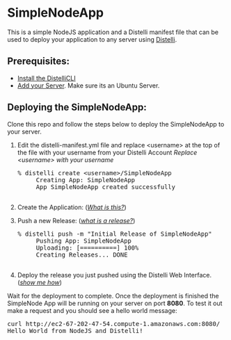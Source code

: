 SimpleNodeApp
=============

This is a simple NodeJS application and a Distelli manifest file that can be used to deploy your application to any server using  <a href="http://www.distelli.com" target="_blank">Distelli</a>.

Prerequisites:
---------------

* <a href="https://www.distelli.com/docs/setup" target="_blank">Install the DistelliCLI</a>
* <a href="https://www.distelli.com/docs/agent-setup" target="_blank">Add your Server</a>. Make sure its an Ubuntu Server.

Deploying the SimpleNodeApp:
---------------------------

Clone this repo and follow the steps below to deploy the SimpleNodeApp to your server. 

1. Edit the distelli-manifest.yml file and replace &lt;username&gt; at the top of the file with your username from your Distelli Account
    <i>Replace &lt;username&gt; with your username</i>
    <pre>% distelli create &lt;username&gt;/SimpleNodeApp
        Creating App: SimpleNodeApp
        App SimpleNodeApp created successfully
    </pre>
2. Create the Application: (<a href="http://www.distelli.com/docs/creating-an-application.html" target="_blank"><i>What is this?</i></a>)

3. Push a new Release: (<a href="http://www.distelli.com/docs/pushing-an-artifact.html" target="_blank"><i>what is a release?</i></a>)

    <pre>% distelli push -m "Initial Release of SimpleNodeApp"
        Pushing App: SimpleNodeApp
        Uploading: [==========] 100%
        Creating Releases... DONE
    </pre>

4. Deploy the release you just pushed using the Distelli Web Interface. (<a href="https://www.distelli.com/docs/deployment-guides" target="_blank"><i>show me how</i></a>)

Wait for the deployment to complete. Once the deployment is finished the SimpleNode App will be running on your server on port <b>8080</b>. To test it out make a request and you should see a hello world message:

<pre>
curl http://ec2-67-202-47-54.compute-1.amazonaws.com:8080/
Hello World from NodeJS and Distelli!
</pre>
 
